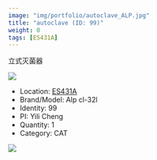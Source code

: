 ```yaml
---
image: "img/portfolio/autoclave_ALP.jpg"
title: "autoclave (ID: 99)"
weight: 0
tags: [ES431A]
---
```


立式灭菌器

<!--more-->

![](../../img/portfolio/autoclave_ALP.jpg)

- Location: [ES431A](../../tags/ES431A)
- Brand/Model: Alp cl-32l
- Identity: 99
- PI: Yili Cheng
- Quantity: 1
- Category: CAT





![](../../img/portfolio/autoclave_ALP_manual.jpg)
